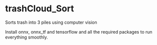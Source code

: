 # trashCloud_Sort
Sorts trash into 3 piles using computer vision

Install onnx, onnx_tf and tensorflow and all the required packages to run everything smoothly.
